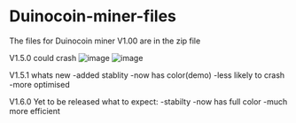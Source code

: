 # Duinocoin-miner-files
The files for Duinocoin miner
V1.00 are in the zip file


V1.5.0 could crash 
![image](https://user-images.githubusercontent.com/95881676/145694089-bb6c3752-3551-4950-ab6d-db55929073f0.png)
![image](https://user-images.githubusercontent.com/95881676/145707841-164efe14-ad98-4965-a910-b6e9a388e355.png)

V1.5.1 whats new
-added stablity
-now has color(demo)
-less likely to crash
-more optimised 

V1.6.0
Yet to be released 
what to expect:
-stabilty
-now has full color
-much more efficient
